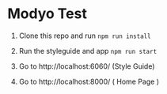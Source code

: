 # Modyo Test

1. Clone this repo and run
   `npm run install`

2. Run the styleguide and app
   `npm run start`

3. Go to http://localhost:6060/ (Style Guide)
4. Go to http://localhost:8000/ ( Home Page )
